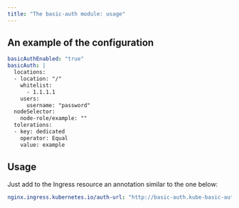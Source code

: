 ```yaml
---
title: "The basic-auth module: usage"
---
```


## An example of the configuration

```yaml
basicAuthEnabled: "true"
basicAuth: |
  locations:
  - location: "/"
    whitelist:
      - 1.1.1.1
    users:
      username: "password"
  nodeSelector:
    node-role/example: ""
  tolerations:
  - key: dedicated
    operator: Equal
    value: example
```

## Usage

Just add to the Ingress resource an annotation similar to the one below:

```yaml
nginx.ingress.kubernetes.io/auth-url: "http://basic-auth.kube-basic-auth.svc.cluster.local/"
```
